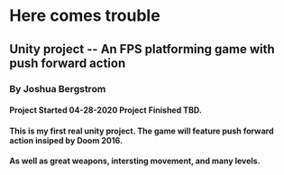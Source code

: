# Here comes trouble
## Unity project -- An FPS platforming game with push forward action
### By Joshua Bergstrom
#### Project Started 04-28-2020  Project Finished TBD.
#### This is my first real unity project. The game will feature push forward action insiped by Doom 2016.
#### As well as great weapons, intersting movement, and many levels.
